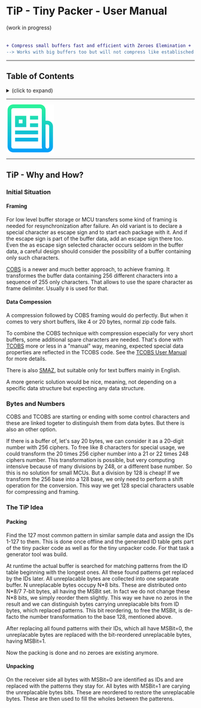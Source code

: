 # TiP - Tiny Packer - User Manual

(work in progress)

```diff

+ Compress small buffers fast and efficient with Zeroes Elemination +
--> Works with big buffers too but will not compress like establisched zip tools ❗

```

---
<h2>Table of Contents</h2>
<details><summary>(click to expand)</summary><ol><!-- TABLE OF CONTENTS START -->

<!--
Table of Contents Generation:
* Install vsCode extension "Markdown TOC" from dumeng
* Use Shift-Command-P "markdownTOC:generate" to get the automatic numbering.
* replace "<a name" with "<a id"
* replace "##" followed by 2 spaces with "## "‚
-->

<!-- vscode-markdown-toc -->
<!-- vscode-markdown-toc-config
    numbering=true
    autoSave=true
    /vscode-markdown-toc-config -->
<!-- /vscode-markdown-toc -->

</div></ol></details><!-- TABLE OF CONTENTS END -->

---

![./images/logo.png](../images/logo.png)

---

<!--
12312

     123.   12 23. 31
--------------
12   22.    2 
23.   21.      1
31.  1 2.           1
123  111
231. 111
312. 111

--> 

## TiP - Why and How?

### Initial Situation

#### Framing 

For low level buffer storage or MCU transfers some kind of framing is needed for resynchronization after failure. An old variant is to declare a special character as escape sign and to start each package with it. And if the escape sign is part of the buffer data, add an escape sign there too. Even the as escape sign selected character occurs seldom in the buffer data, a careful design should consider the possibility of a buffer containing only such characters.

[COBS](https://en.wikipedia.org/wiki/Consistent_Overhead_Byte_Stuffing) is a newer and much better approach, to achieve framing. It transformes the buffer data containing 256 different characters into a sequence of 255 only characters. That allows to use the spare character as frame delimiter. Usually `0` is used for that.

#### Data Compession

A compression followed by COBS framing would do perfectly. But when it comes to very short buffers, like 4 or 20 bytes, normal zip code fails.

To combine the COBS technique with compression especially for very short buffers, some additional spare characters are needed. That's done with [TCOBS](https://github.com/rokath/tcobs) more or less in a "manual" way, meaning, expected special data properties are reflected in the TCOBS code. See the [TCOBS User Manual](https://github.com/rokath/tcobs/blob/master/docs/TCOBSv2Specification.md) for more details.

There is also [SMAZ](https://github.com/antirez/smaz), but suitable only for text buffers mainly in English.

A more generic solution would be nice, meaning, not depending on a specific data structure but expecting any data structure.

### Bytes and Numbers

COBS and TCOBS are starting or ending with some control characters and these are linked togeter to distinguish them from data bytes. But there is also an other option.

If there is a buffer of, let's say 20 bytes, we can consider it as a 20-digit number with 256 ciphers. To free like 8 characters for special usage, we could transform the 20 times 256 cipher number into a 21 or 22 times 248 ciphers number. This transformation is possible, but very computing intensive because of many divisions by 248, or a different base number. So this is no solution for small MCUs. But a division by 128 is cheap! If we transform the 256 base into a 128 base, we only need to perform a shift operation for the conversion. This way we get 128 special characters usable for compressing and framing.

### The TiP Idea

#### Packing

Find the 127 most common pattern in similar sample data and assign the IDs 1-127 to them. This is done once offline and the generated ID table gets part of the tiny packer code as well as for the tiny unpacker code. For that task a generator tool was build.

At runtime the actual buffer is searched for matching patterns from the ID table beginning with the longest ones. All these found patterns get replaced by the IDs later. All unreplacable bytes are collected into one separate buffer. N unreplacable bytes occupy N\*8 bits. These are distributed onto N\*8/7 7-bit bytes, all having the MSBit set. In fact we do not change these N\*8 bits, we simply reorder them slightly. This way we have no zeros in the result and we can distinguish bytes carrying unreplacable bits from ID bytes, which replaced patterns. This bit reordering, to free the MSBit, is de-facto the number transformation to the base 128, mentioned above.

After replacing all found patterns with their IDs, which all have MSBit=0, the unreplacable bytes are replaced with the bit-reordered unreplacable bytes, having MSBit=1.

Now the packing is done and no zeroes are existing anymore.

#### Unpacking

On the receiver side all bytes with MSBit=0 are identified as IDs and are replaced with the patterns they stay for. All bytes with MSBit=1 are carying the unreplacable bytes bits. These are reordered to restore the unreplacable bytes. These are then used to fill the wholes between the patterens.

<!--

https://jwakely.github.io/pkg-gcc-latest/

```bash
wget --content-disposition https://kayari.org/gcc-latest/gcc-latest.deb
cd ~/Downloads
sudo dpkg -i gcc-latest_15.0.0-20250112gitf4fa0b7d493a.deb
cd /opt
ls -l # gcc-latest
cd /etc/profile.d # ls -l
sudo echo export PATH=/opt/gcc-latest/bin/:$PATH > # /etc/profile.d/gccpath.go 
```

With 2 reserved bytes, zA and fA is this possible:
* 1: 00                            Z1
* 2: 00 00                         Z2
* 3: 00 00 00                      Z3
* 4: 00 00 00 00                   Z1 zA
* 5: 00 00 00 00 00                zA Z1
* 6: 00 00 00 00 00 00             Z2 zA
* 7: 00 00 00 00 00 00 00          za Z2
* 8: 00 00 00 00 00 00 00 00       Z3 zA
* 9: 00 00 00 00 00 00 00 00 00    zA Z3
* 
* 1: FF                            FF
* 2: FF FF                         F2
* 3: FF FF FF                      F3
* 4: FF FF FF FF                   F4
* 5: FF FF FF FF FF                F2 fA
* 6: FF FF FF FF FF FF             fA F2
* 7: FF FF FF FF FF FF FF          F3 fA
* 8: FF FF FF FF FF FF FF FF       fA F3
* 9: FF FF FF FF FF FF FF FF FF    F4 fA
* A: FF FF FF FF FF FF FF FF FF FF fA F4

### How to reduce short buffers

* Lets imagine to have some reserved bytes like 00, Z1, Z2, Z3, Z4, F1==FF, F2, F3, F4
* 00 we want eleminate
* We replace 00...00 00 00 00 with Z1...Z4
* We replace 5...21 00 with Z1 Z1...Z4 Z4
* We replace 5...21 FF with F1 F1...F4 F4
* What if we have more than 21 00 or FF in a row? Probabli that is ok.
* We extract the remaining bytes. Example: x4 x3 00 00 x2 FF FF FF x1 x0, so we have x4 x3 x2 x1 x0
* x4...x0 is a 5 digit number N using 256 ciphers. We need to translate N into yn...y0 with 128 ciphers.
* This costs computing effort: x4*256^4 + ... x0*256^0
* N0/128 = N>>7 = yn
* N0-yn = N1 ... N1/128 y(n-1) ...
* We put yn...y0 into the place of x4...x0 and append the ciphers up to n.
* In general we translate 40 bit (x0...x4) into 42 bit (yn...y0), so yn is y5
* If we say all shortcut bytes have a MSB 0 and all y have a MSB 1 we can
* Use 127 schortcut bytes and replace common pattern with shortcut bytes.
* Then we take the x4...x0 and translate to y5...0 by just bit shifting
* No we have a sewuence with mixed MSB 0 or 1.
* To decompress we change y5...y0 (the bytes with MSB1) into x4...x0.
* We replce all shortcuts (the bytes with MSB0) and we are done.
* 00 is not used at all.
* 1...127 are shortcut bits.
* We take binary data and automatically determine a good shortcut set.
* The shortcut set is de-facto a pattern list.


 tiPack converts in to out and returns final lenth.

 Algorithm:
 * Start with tip list longest pattern and try to find a match inside in.
 * If a longest possible pattern match was found we have afterwards:
   - preBytes match postBytes
   - start over with preBytes and postBytes and so on until we cannot replace any pattern anymore
   - Then we have: xx xx p7 x p0 p0 xx xx xx for example, where pp are any pattern replace bytes,
     which all != 0 and all have MSB==0. The xx are the remaining bytes, which can have any values.
     Of course we need the position information like:

 (A) in:  xx xx xx xx xx xx xx xx xx xx xx xx xx xx xx xx
 (B) in:  xx xx P7 P7 P7 P7 xx P0 P0 P0 P0 P0 P0 xx xx xx
 (C) ref:  0  0  1  1  1  1  0  1  1  1  1  1  1  0  0  0
 (D) (in) xx xx      p7     xx    p0    p0       xx xx xx
 * (A) is in and (C) is the result of the first
 Using (C) we collect the remaing bytes: xx xx xx xx xx xx in this example
 We convert them to yy yy yy yy yy yy yy

Worst case length, when no compression is possible:

in | bits |     7-bits | out | 7*out | 7*o/8 | out/7 | out%7 | msbits | in%7 | delta to previous | out delta to in
--:|-----:|-----------:|----:|:-----:|:-----:|:-----:|:-----:|:------:|:----:|:-----------------:|----------------
 0 |    0 |  0 * 7 + 0 |   0 |   0   |   0   |   0   |   0   |   0    |  0   |                   |
 1 |    8 |  1 * 7 + 1 |   2 |  14   |   1   |   0   |   2   |   1    |  1   |        +2         | 1
 2 |   16 |  2 * 7 + 2 |   3 |  21   |   2   |   0   |   3   |   2    |  2   |        +1         | 1
 3 |   24 |  3 * 7 + 3 |   4 |  28   |   3   |   0   |   4   |   3    |  3   |        +1         | 1
 4 |   32 |  4 * 7 + 4 |   5 |  35   |   4   |   0   |   5   |   4    |  4   |        +1         | 1
 5 |   40 |  5 * 7 + 5 |   6 |  42   |   5   |   0   |   6   |   5    |  5   |        +1         | 1
 6 |   48 |  6 * 7 + 6 |   7 |  49   |   6   |   1   |   0   |   6    |  6   |        +1         | 1
 7 |   56 |  7 * 7 + 7 |   8 |  56   |   7   |   1   |   1   |   0    |  0   |        +1         | 1
 8 |   64 |  9 * 7 + 1 |  10 |  70   |   8   |   1   |   3   |   1    |  1   |        +2         | 2
 9 |   72 | 10 * 7 + 2 |  11 |  77   |   9   |   1   |   4   |   2    |  2   |        +1         | 2
10 |   80 | 11 * 7 + 3 |  12 |       |       |   1   |   5   |   3    |  3   |        +1         | 2
11 |   88 | 12 * 7 + 4 |  13 |       |       |   1   |   6   |   4    |  4   |        +1         | 2
12 |   96 | 13 * 7 + 5 |  14 |       |       |   2   |   0   |   5    |  5   |        +1         | 2
13 |  104 | 14 * 7 + 6 |  15 |       |       |   2   |   1   |   6    |  6   |        +1         | 2
14 |  112 | 15 * 7 + 7 |  16 |       |       |   2   |   2   |   0    |  0   |        +1         | 2
15 |  120 | 17 * 7 + 1 |  18 |       |       |   2   |   4   |   1    |  1   |        +2         | 3
16 |  128 | 18 * 7 + 2 |  19 |       |       |   2   |   5   |   2    |  2   |        +1         | 3
17 |  136 | 19 * 7 + 3 |  20 |       |       |   2   |   6   |   3    |  3   |        +1         | 3
18 |  144 | 20 * 7 + 4 |  21 |       |       |   3   |   0   |   4    |  4   |        +1         | 3
19 |  152 | 21 * 7 + 5 |  22 |       |       |   3   |   1   |   5    |  5   |        +1         | 3
20 |  160 | 22 * 7 + 6 |  23 |       |       |   3   |   2   |   6    |  6   |        +1         | 3
21 |  168 | 23 * 7 + 7 |  24 |       |       |   3   |   3   |   0    |  0   |        +1         | 3
22 |  176 | 25 * 7 + 1 |  26 |       |       |   3   |   5   |   1    |  1   |        +2         | 4
23 |  184 | 26 * 7 + 2 |  27 |       |       |   3   |   6   |   2    |  2   |        +1         | 4

Compute in from out: in = (7*out/8)
Compute out from in: out = (8*in)/7 + (8*in)%7

msbits = in%7 = (7*out/8)%7
msbits = msbits ? msbits : 7 
-->

